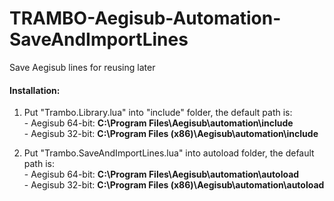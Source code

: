 # TRAMBO-Aegisub-Automation-SaveAndImportLines
Save Aegisub lines for reusing later

#### Installation:  
  1. Put "Trambo.Library.lua" into "include" folder, the default path is:  
    - Aegisub 64-bit: **C:\Program Files\Aegisub\automation\include**  
    - Aegisub 32-bit: **C:\Program Files (x86)\Aegisub\automation\include**
      
  2. Put "Trambo.SaveAndImportLines.lua" into autoload folder, the default path is:  
    - Aegisub 64-bit: **C:\Program Files\Aegisub\automation\autoload**  
    - Aegisub 32-bit: **C:\Program Files (x86)\Aegisub\automation\autoload** 
